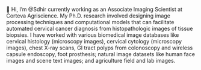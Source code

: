 👋 Hi, I’m @Sdhir currently working as an Associate Imaging Scientist at Corteva Agriscience. 
My Ph.D. research involved designing image processing techniques and computational models that 
can facilitate automated cervical cancer diagnosis from histopathologic images of tissue biopsies. 
I have worked with various biomedical image databases like cervical histology (microscopy images), 
cervical cytology (microscopy images), chest X-ray scans, GI tract polyps from colonoscopy and 
wireless capsule endoscopy, foot prosthesis; natural image datasets like human face images 
and scene text images; and agriculture field and lab images.

